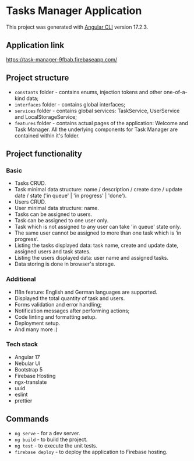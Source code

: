 # Tasks Manager Application

This project was generated with [Angular CLI](https://github.com/angular/angular-cli) version 17.2.3.

## Application link

https://task-manager-9fbab.firebaseapp.com/

## Project structure

- `constants` folder - contains enums, injection tokens and other one-of-a-kind data;
- `interfaces` folder - contains global interfaces;
- `services` folder - contains global services: TaskService, UserService and LocalStorageService;
- `features` folder - contains actual pages of the application: Welcome and Task Manager. All the underlying components for Task Manager are contained within it's folder.

## Project functionality

### Basic

- Tasks CRUD.
- Task minimal data structure: name / description / create date / update date / state ('in queue' | 'in progress' | 'done').
- Users CRUD.
- User minimal data structure: name.
- Tasks can be assigned to users.
- Task can be assigned to one user only.
- Task which is not assigned to any user can take 'in queue' state only.
- The same user cannot be assigned to more than one task which is ‘in progress’.
- Listing the tasks displayed data: task name, create and update date, assigned users and task states.
- Listing the users displayed data: user name and assigned tasks.
- Data storing is done in browser's storage.

### Additional

- I18n feature: English and German languages are supported.
- Displayed the total quantity of task and users.
- Forms validation and error handling;
- Notification messages after performing actions;
- Code linting and formatting setup.
- Deployment setup.
- And many more :)

### Tech stack

- Angular 17
- Nebular UI
- Bootstrap 5
- Firebase Hosting
- ngx-translate
- uuid
- eslint
- prettier

## Commands

- `ng serve` - for a dev server.
- `ng build` - to build the project.
- `ng test` - to execute the unit tests.
- `firebase deploy` - to deploy the application to Firebase hosting.
